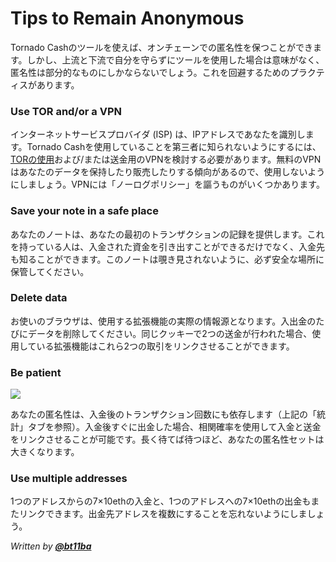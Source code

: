 # Tips to Remain Anonymous

Tornado Cashのツールを使えば、オンチェーンでの匿名性を保つことができます。しかし、上流と下流で自分を守らずにツールを使用した場合は意味がなく、匿名性は部分的なものにしかならないでしょう。これを回避するためのプラクティスがあります。

### Use TOR and/or a VPN

インターネットサービスプロバイダ (ISP) は、IPアドレスであなたを識別します。Tornado Cashを使用していることを第三者に知られないようにするには、[TORの使用](how-to-use-tornado-cash-with-tor.md)および/または送金用のVPNを検討する必要があります。無料のVPNはあなたのデータを保持したり販売したりする傾向があるので、使用しないようにしましょう。VPNには「ノーログポリシー」を謳うものがいくつかあります。

### Save your note in a safe place <a href="#save-your-note-in-a-safe-place" id="save-your-note-in-a-safe-place"></a>

あなたのノートは、あなたの最初のトランザクションの記録を提供します。これを持っている人は、入金された資金を引き出すことができるだけでなく、入金先も知ることができます。このノートは覗き見されないように、必ず安全な場所に保管してください。

### Delete data <a href="#delete-data" id="delete-data"></a>

お使いのブラウザは、使用する拡張機能の実際の情報源となります。入出金のたびにデータを削除してください。同じクッキーで2つの送金が行われた場合、使用している拡張機能はこれら2つの取引をリンクさせることができます。

### Be patient <a href="#be-patient" id="be-patient"></a>

![](https://gblobscdn.gitbook.com/assets%2F-MXflGk4w5pDjjlmPCuF%2F-MgQVRqU6Ff6ypW\_Q-fV%2F-MgQW0ko2bOUYlnsuG0F%2Fozxj.png?alt=media\&token=1debad58-aa3c-4638-9d18-1636e87e3d0a)

あなたの匿名性は、入金後のトランザクション回数にも依存します（上記の「統計」タブを参照）。入金後すぐに出金した場合、相関確率を使用して入金と送金をリンクさせることが可能です。長く待てば待つほど、あなたの匿名性セットは大きくなります。

### Use multiple addresses

1つのアドレスからの7×10ethの入金と、1つのアドレスへの7×10ethの出金もまたリンクできます。出金先アドレスを複数にすることを忘れないようにしましょう。

*Written by* [***@bt11ba***](https://torn.community/u/bt11ba/)

